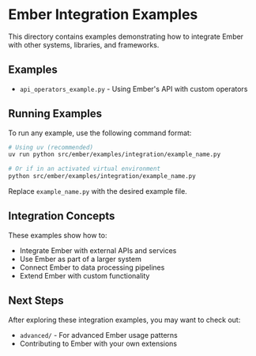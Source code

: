 # Ember Integration Examples

This directory contains examples demonstrating how to integrate Ember with other systems, libraries, and frameworks.

## Examples

- `api_operators_example.py` - Using Ember's API with custom operators

## Running Examples

To run any example, use the following command format:

```bash
# Using uv (recommended)
uv run python src/ember/examples/integration/example_name.py

# Or if in an activated virtual environment
python src/ember/examples/integration/example_name.py
```

Replace `example_name.py` with the desired example file.

## Integration Concepts

These examples show how to:

- Integrate Ember with external APIs and services
- Use Ember as part of a larger system
- Connect Ember to data processing pipelines
- Extend Ember with custom functionality

## Next Steps

After exploring these integration examples, you may want to check out:

- `advanced/` - For advanced Ember usage patterns
- Contributing to Ember with your own extensions
